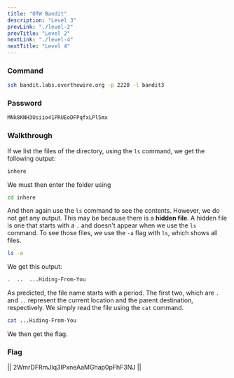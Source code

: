 ```yaml
---
title: "OTW Bandit"
description: "Level 3"
prevLink: "./level-2"
prevTitle: "Level 2"
nextLink: "./level-4"
nextTitle: "Level 4"
---
```


### Command

```bash
ssh bandit.labs.overthewire.org -p 2220 -l bandit3
```

### Password

```bash
MNk8KNH3Usiio41PRUEoDFPqfxLPlSmx
```

### Walkthrough

If we list the files of the directory, using the `ls` command, we get the following output:

```bash
inhere
```

We must then enter the folder using

```bash
cd inhere
```

And then again use the `ls` command to see the contents. However, we do not get any output. This may be because there is a **hidden file**. A hidden file is one that starts with a `.` and doesn't appear when we use the `ls` command. To see those files, we use the `-a` flag with `ls`, which shows all files.

```bash
ls -a
```

We get this output:

```bash
.  ..  ...Hiding-From-You
```

As predicted, the file name starts with a period. The first two, which are `.` and `..` represent the current location and the parent destination, respectively. We simply read the file using the `cat` command.

```bash
cat ...Hiding-From-You
```

We then get the flag.

### Flag

||  2WmrDFRmJIq3IPxneAaMGhap0pFhF3NJ  ||